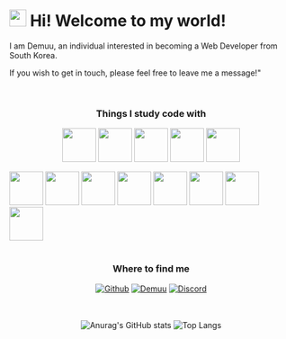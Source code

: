<h1><img src="https://emojis.slackmojis.com/emojis/images/1531849430/4246/blob-sunglasses.gif?1531849430" width="30"/> Hi! Welcome to my world!</h1>

<p>I am Demuu, an individual interested in becoming a Web Developer from South Korea.</p>
<p>If you wish to get in touch, please feel free to leave me a message!"</p>

<br>

<center><h3>Things I study code with</h3></center>
<p align="center">
<img src="https://github.com/Preasim/myImg/assets/77485397/bec6aaf9-e18d-4b1a-b8b2-35cde4ec19f9" style="width: 60px;">
<img src="https://github.com/Preasim/myImg/assets/77485397/d7bbbbe4-8de9-4904-a46c-71e39290b592" style="width: 60px;">
<img src="https://github.com/Preasim/myImg/assets/77485397/951be00f-54f4-4380-a3e4-8eafd5eb677e" style="width: 60px;">
<img src="https://github.com/Preasim/myImg/assets/77485397/21bffdd8-619c-4abc-9861-95694ee330bc" style="width: 60px;">
<img src="https://github.com/Preasim/myImg/assets/77485397/fef9927d-5f7f-4451-8b1e-81ff2a3e9d73" style="width: 60px;">
</p>
<img src="" style="width: 60px;">
<img src="" style="width: 60px;">
<img src="" style="width: 60px;">
<img src="" style="width: 60px;">
<img src="" style="width: 60px;">
<img src="" style="width: 60px;">
<img src="" style="width: 60px;">
<img src="" style="width: 60px;">

<div align="center">

<br>
    
<h3>Where to find me</h3>
<a href="https://github.com/Preasim" target="_blank"><img alt="Github" src="https://img.shields.io/badge/GitHub-%2312100E.svg?&style=for-the-badge&logo=Github&logoColor=white" /></a>
<a href="http://demuu.dothome.co.kr/main-page/index.html" target="_blank"><img alt="Demuu" src="https://img.shields.io/badge/website-000000?style=for-the-badge&logo=About.me&logoColor=white" /></a>
<a href="https://discord.gg/6HMM5JxzJN" target="_blank"><img alt="Discord" src="https://img.shields.io/badge/Discord-7289DA?style=for-the-badge&logo=discord&logoColor=white" /></a>
    
</div>

<br>
<br>

<div align="center">
    
![Anurag's GitHub stats](https://github-readme-stats.vercel.app/api?username=Preasim&show_icons=true&theme=buefy)
![Top Langs](https://github-readme-stats.vercel.app/api/top-langs/?username=Preasim&layout=compact&theme=buefy)
    
</div>
